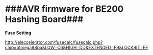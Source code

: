 ###AVR firmware for BE200 Hashing Board###
=============================

**Fuse Setting**

http://eleccelerator.com/fusecalc/fusecalc.php?chip=atmega88pa&LOW=C6&HIGH=DD&EXTENDED=F9&LOCKBIT=FF
